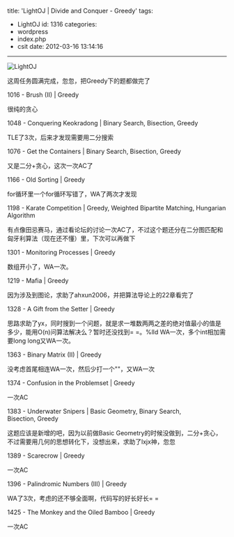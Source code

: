 title: 'LightOJ | Divide and Conquer - Greedy'
tags:
  - LightOJ
id: 1316
categories:
  - wordpress
  - index.php
  - csit
date: 2012-03-16 13:14:16
---

![](http://d.localhostr.com/file/somUViW/main.png "LightOJ")

这周任务圆满完成，忽忽，把Greedy下的题都做完了

1016 - Brush (II) | Greedy<!--more-->

很纯的贪心

1048 - Conquering Keokradong | Binary Search, Bisection, Greedy

TLE了3次，后来才发现需要用二分搜索

1076 - Get the Containers | Binary Search, Bisection, Greedy

又是二分+贪心，这次一次AC了

1166 - Old Sorting | Greedy

for循环里一个for循环写错了，WA了两次才发现

1198 - Karate Competition | Greedy, Weighted Bipartite Matching, Hungarian Algorithm

有点像田忌赛马，通过看论坛的讨论一次AC了，不过这个题还分在二分图匹配和匈牙利算法（现在还不懂）里，下次可以再做下

1301 - Monitoring Processes | Greedy

数组开小了，WA一次。

1219 - Mafia | Greedy

因为涉及到图论，求助了ahxun2006，并把算法导论上的22章看完了

1328 - A Gift from the Setter | Greedy

思路求助了yx，同时搜到一个问题，就是求一堆数两两之差的绝对值最小的值是多少，能用O(n)问算法解决么？暂时还没找到= =。%lld WA一次，多个int相加需要long long又WA一次。

1363 - Binary Matrix (II) | Greedy

没考虑首尾相连WA一次，然后少打一个"\"，又WA一次

1374 - Confusion in the Problemset | Greedy

一次AC

1383 - Underwater Snipers | Basic Geometry, Binary Search, Bisection, Greedy

这题应该是新增的吧，因为以前做Basic Geometry的时候没做到，二分+贪心，不过需要用几何的思想转化下，没想出来，求助了lxjx神，忽忽

1389 - Scarecrow | Greedy

一次AC

1396 - Palindromic Numbers (III) | Greedy

WA了3次，考虑的还不够全面啊，代码写的好长好长= =

1425 - The Monkey and the Oiled Bamboo | Greedy

一次AC